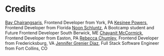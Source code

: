 # Credits

[Bay Chairangsaris](https://github.com/BayLadyCoder), Frontend Developer from York, PA
[Kesinee Powers](https://github.com/KesineeP), Frontend Developer from Florida
[Noon Schluntz](https://github.com/Nuanjan), A Bootcamp student and Future Frontend Developer South Berwick, ME
[Chayanit McCormick](https://github.com/chay-chay), Frontend Developer from Easton, PA
[Rebecca Chumley](https://github.com/rebeccachumley), Frontend Developer from Fredericksburg, VA
[Jennifer Grenier Diaz](https://github.com/JAGrenier), Full Stack Software Engineer from Fort Collins, CO